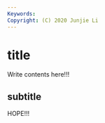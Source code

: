 ```yaml
---
Keywords:
Copyright: (C) 2020 Junjie Li
---
```


# title

Write contents here!!!

## subtitle
HOPE!!!
